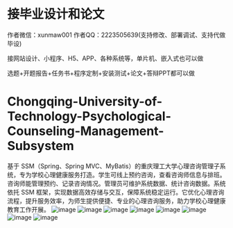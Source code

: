 # 接毕业设计和论文
作者微信：xunmaw001  作者QQ：2223505639(支持修改、部署调试、支持代做毕设)

接网站设计、小程序、H5、APP、各种系统等，单片机、嵌入式也可以做

选题+开题报告+任务书+程序定制+安装测试+论文+答辩PPT都可以做
# Chongqing-University-of-Technology-Psychological-Counseling-Management-Subsystem
基于 SSM（Spring、Spring MVC、MyBatis）的重庆理工大学心理咨询管理子系统，专为学校心理健康服务打造。学生可线上预约咨询，查看咨询师信息与排班。咨询师能管理预约、记录咨询情况。管理员可维护系统数据、统计咨询数据。系统依托 SSM 框架，实现数据高效存储与交互，保障系统稳定运行。它优化心理咨询流程，提升服务效率，为师生提供便捷、专业的心理咨询服务，助力学校心理健康教育工作开展。 
![image](https://github.com/user-attachments/assets/d16488ba-0713-42a0-ad63-1de4bb473aaf)
![image](https://github.com/user-attachments/assets/b3a1092e-3006-4ea4-b7cd-672a4b23c717)
![image](https://github.com/user-attachments/assets/38c6f007-28b7-4669-895e-9058776f0407)
![image](https://github.com/user-attachments/assets/cfdbf088-2daa-4013-820b-deb1424bf6f6)
![image](https://github.com/user-attachments/assets/c905d9dc-db61-42fa-95b3-66dd7dd4e5e2)
![image](https://github.com/user-attachments/assets/bba9169a-cc0b-4a30-b3e1-04d795ea835f)
![image](https://github.com/user-attachments/assets/7262d4dd-3a3d-4ebe-bcc4-1a974de10b0b)
![image](https://github.com/user-attachments/assets/331856b2-aad8-4a99-8646-d3f200a8a4f0)
